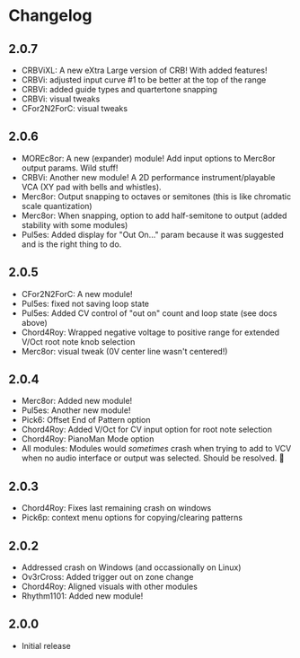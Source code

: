 ﻿# Changelog

## 2.0.7

- CRBViXL: A new eXtra Large version of CRB! With added features!
- CRBVi: adjusted input curve #1 to be better at the top of the range
- CRBVi: added guide types and quartertone snapping
- CRBVi: visual tweaks
- CFor2N2ForC: visual tweaks

## 2.0.6

- MOREc8or: A new (expander) module! Add input options to Merc8or output params. Wild stuff!
- CRBVi: Another new module! A 2D performance instrument/playable VCA (XY pad with bells and whistles).
- Merc8or: Output snapping to octaves or semitones (this is like chromatic scale quantization)
- Merc8or: When snapping, option to add half-semitone to output (added stability with some modules)
- Pul5es: Added display for "Out On..." param because it was suggested and is the right thing to do.

## 2.0.5

- CFor2N2ForC: A new module!
- Pul5es: fixed not saving loop state
- Pul5es: Added CV control of "out on" count and loop state (see docs above)
- Chord4Roy: Wrapped negative voltage to positive range for extended V/Oct root note knob selection
- Merc8or: visual tweak (0V center line wasn't centered!)

## 2.0.4

- Merc8or: Added new module!
- Pul5es: Another new module!
- Pick6: Offset End of Pattern option
- Chord4Roy: Added V/Oct for CV input option for root note selection
- Chord4Roy: PianoMan Mode option
- All modules: Modules would _sometimes_ crash when trying to add to VCV when no audio interface or output was selected. Should be resolved. 🤞

## 2.0.3

- Chord4Roy: Fixes last remaining crash on windows
- Pick6p: context menu options for copying/clearing patterns

## 2.0.2
- Addressed crash on Windows (and occassionally on Linux)
- Ov3rCross: Added trigger out on zone change
- Chord4Roy: Aligned visuals with other modules
- Rhythm1101: Added new module!

## 2.0.0
- Initial release
